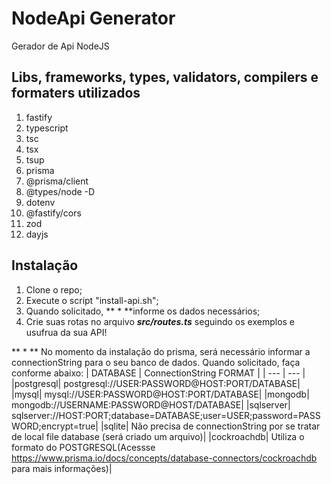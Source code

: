 # NodeApi Generator
Gerador de Api NodeJS


## Libs, frameworks, types, validators, compilers e formaters utilizados

1. fastify
2. typescript
3. tsc
4. tsx
5. tsup
6. prisma
7. @prisma/client
8. @types/node -D
9. dotenv
10. @fastify/cors
11. zod
12. dayjs


## Instalação

1. Clone o repo;
2. Execute o script "install-api.sh";
3. Quando solicitado, ** * **informe os dados necessários;
4. Crie suas rotas no arquivo **_src/routes.ts_** seguindo os exemplos e usufrua da sua API!


** * ** No momento da instalação do prisma, será necessário informar a connectionString para o seu banco de dados. Quando solicitado, faça conforme abaixo:
| DATABASE | ConnectionString FORMAT |
| --- | --- |
|postgresql| postgresql://USER:PASSWORD@HOST:PORT/DATABASE|
|mysql| mysql://USER:PASSWORD@HOST:PORT/DATABASE|
|mongodb| mongodb://USERNAME:PASSWORD@HOST/DATABASE|
|sqlserver| sqlserver://HOST:PORT;database=DATABASE;user=USER;password=PASSWORD;encrypt=true|
|sqlite| Não precisa de connectionString por se tratar de local file database (será criado um arquivo)|
|cockroachdb| Utiliza o formato do POSTGRESQL(Acessse https://www.prisma.io/docs/concepts/database-connectors/cockroachdb para mais informações)|
 